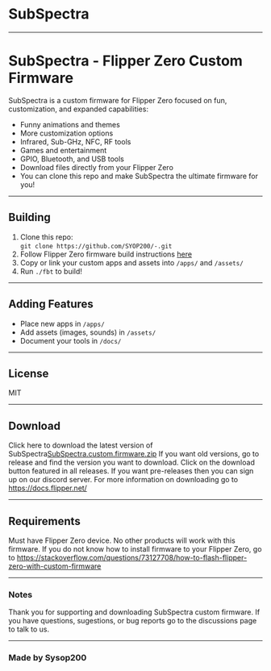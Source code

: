 # SubSpectra
***
# SubSpectra - Flipper Zero Custom Firmware

SubSpectra is a custom firmware for Flipper Zero focused on fun, customization, and expanded capabilities:

- Funny animations and themes
- More customization options
- Infrared, Sub-GHz, NFC, RF tools
- Games and entertainment
- GPIO, Bluetooth, and USB tools
- Download files directly from your Flipper Zero
- You can clone this repo and make SubSpectra the ultimate firmware for you!
***
## Building

1. Clone this repo:  
   `git clone https://github.com/SYOP200/-.git`
2. Follow Flipper Zero firmware build instructions [here](https://github.com/flipperdevices/flipperzero-firmware#building)
3. Copy or link your custom apps and assets into `/apps/` and `/assets/`
4. Run `./fbt` to build!
***
## Adding Features

- Place new apps in `/apps/`
- Add assets (images, sounds) in `/assets/`
- Document your tools in `/docs/`
***
## License

MIT

***
## Download
Click here to download the latest version of SubSpectra[SubSpectra.custom.firmware.zip](https://github.com/user-attachments/files/22583560/SubSpectra.custom.firmware.zip)
If you want old versions, go to release and find the version you want to download. Click on the download button featured in all releases.
If you want pre-releases then you can sign up on our discord server.
For more information on downloading go to https://docs.flipper.net/
***

## Requirements
Must have Flipper Zero device. No other products will work with this firmware. If you do not know how to install firmware to your Flipper Zero, go to https://stackoverflow.com/questions/73127708/how-to-flash-flipper-zero-with-custom-firmware
***
### Notes

Thank you for supporting and downloading SubSpectra custom firmware. If you have questions, sugestions, or bug reports go to the discussions page to talk to us.
***
### Made by Sysop200
